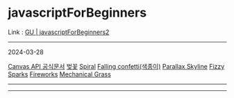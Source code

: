 # javascriptForBeginners

Link : [GU | javascriptForBeginners2](https://ioabcoi.github.io/fedev/javascriptForBeginners2/ "javascriptForBeginners2")

---------------------------
2024-03-28

[Canvas API 공식문서](https://developer.mozilla.org/en-US/docs/Web/API/Canvas_API "link")
[벚꽃](https://codepen.io/at80/pen/kyOdeK "link")
[Spiral](https://codepen.io/hakimel/pen/QdWpRv "link")
[Falling confetti(색종이)](https://codepen.io/linrock/pen/nMadjQ "link")
[Parallax Skyline](https://codepen.io/jackrugile/pen/nmexZj "link")
[Fizzy Sparks](https://codepen.io/waisbren89/pen/gwvVpP "link")
[Fireworks](https://codepen.io/juliangarnier/pen/gmOwJX "link")
[Mechanical Grass](https://codepen.io/tholman/pen/DvYNNV "link")

---------------------------
---------------------------